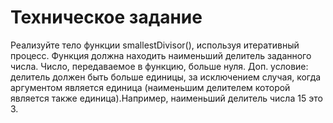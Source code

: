 # Техническое задание
Реализуйте тело функции smallestDivisor(), используя итеративный процесс. Функция должна
находить наименьший делитель заданного числа. Число, передаваемое в функцию, больше нуля.
Доп. условие: делитель должен быть больше единицы, за исключением случая, когда аргументом
является единица (наименьшим делителем которой является также единица).Например, наименьший
делитель числа 15 это 3.
